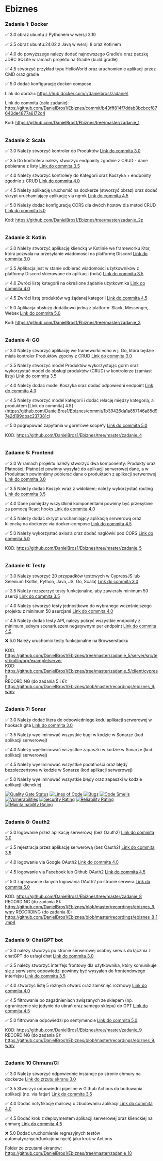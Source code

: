 # Ebiznes 



### Zadanie 1: Docker
✅ 3.0 obraz ubuntu z Pythonem w wersji 3.10

✅ 3.5 obraz ubuntu:24.02 z Javą w wersji 8 oraz Kotlinem

✅ 4.0 do powyższego należy dodać najnowszego Gradle’a oraz paczkę JDBC
SQLite w ramach projektu na Gradle (build.gradle)

✅ 4.5 stworzyć przykład typu HelloWorld oraz uruchomienie aplikacji
przez CMD oraz gradle

✅ 5.0 dodać konfigurację docker-compose


Link do obrazu: https://hub.docker.com/r/danielbros/zadanie1

Link do commita (całe zadanie): https://github.com/DanielBros1/Ebiznes/commit/b43fff814f7ddab3bcbccf87640de4877a6172c4

Kod: https://github.com/DanielBros1/Ebiznes/tree/master/zadanie_1
# 

### Zadanie 2: Scala
✅ 3.0 Należy stworzyć kontroler do Produktów [Link do commita 3.0](https://github.com/DanielBros1/Ebiznes/commit/0fb4230786ab93237ee5be96d8a69d9b0cc11059)

✅ 3.5 Do kontrolera należy stworzyć endpointy zgodnie z CRUD - dane pobierane z listy [Link do commita 3.5](https://github.com/DanielBros1/Ebiznes/commit/0fb4230786ab93237ee5be96d8a69d9b0cc11059)

✅ 4.0 Należy stworzyć kontrolery do Kategorii oraz Koszyka + endpointy zgodnie z CRUD [Link do commita 4.0](https://github.com/DanielBros1/Ebiznes/commit/8fb2466efa956a2f66fd38acac1f4a87545b36c5)

✅ 4.5 Należy aplikację uruchomić na dockerze (stworzyć obraz) oraz dodać skrypt uruchamiający aplikację via ngrok [Link do commita 4.5](https://github.com/DanielBros1/Ebiznes/commit/4df5e9eb2bf9493ad47ae3730d108fb2c5b140a1)

✅ 5.0 Należy dodać konfigurację CORS dla dwóch hostów dla metod CRUD [Link do commita 5.0](https://github.com/DanielBros1/Ebiznes/commit/4df5e9eb2bf9493ad47ae3730d108fb2c5b140a1)

Kod: https://github.com/DanielBros1/Ebiznes/tree/master/zadanie_2p
#

### Zadanie 3: Kotlin
✅ 3.0 Należy stworzyć aplikację kliencką w Kotlinie we frameworku Ktor, która pozwala na przesyłanie wiadomości na platformę Discord [Link do commita 3.0](https://github.com/DanielBros1/Ebiznes/commit/3a0f3f6913c06b58a9dc8d97346ccf3c3079238f)

✅ 3.5 Aplikacja jest w stanie odbierać wiadomości użytkowników z platformy Discord skierowane do aplikacji (bota) [Link do commita 3.5](https://github.com/DanielBros1/Ebiznes/commit/6f833d37c6e6e20fe7ea9de0c3506dab864e3dee)

✅ 4.0 Zwróci listę kategorii na określone żądanie użytkownika [Link do commita 4.0](https://github.com/DanielBros1/Ebiznes/commit/6f833d37c6e6e20fe7ea9de0c3506dab864e3dee)

✅ 4.5 Zwróci listę produktów wg żądanej kategorii [Link do commita 4.5](https://github.com/DanielBros1/Ebiznes/commit/6f833d37c6e6e20fe7ea9de0c3506dab864e3dee)

✅ 5.0 Aplikacja obsłuży dodatkowo jedną z platform: Slack, Messenger, Webex [Link do commita 5.0](https://github.com/DanielBros1/Ebiznes/commit/7e51d72214e76a5d9f33093ffacb37d59d4b3bff)

Kod: https://github.com/DanielBros1/Ebiznes/tree/master/zadanie_3
#


### Zadanie 4: GO
✅ 3.0 Należy stworzyć aplikację we frameworki echo w j. Go, która będzie miała kontroler Produktów zgodny z CRUD [Link do commita 3.0](https://github.com/DanielBros1/Ebiznes/commit/f1aa7b1a2f2ac0ba97edda28a2bfde202a5bf3f1)

✅ 3.5 Należy stworzyć model Produktów wykorzystując gorm oraz wykorzystać model do 
obsługi produktów (CRUD) w kontrolerze (zamiast listy) [Link do commita 3.5](https://github.com/DanielBros1/Ebiznes/commit/f1aa7b1a2f2ac0ba97edda28a2bfde202a5bf3f1)

✅ 4.0 Należy dodać model Koszyka oraz dodać odpowiedni endpoint [Link do commita 4.0](https://github.com/DanielBros1/Ebiznes/commit/1b39426da1a857146a85d97e2d199dbac237381c)

✅ 4.5 Należy stworzyć model kategorii i dodać relację między kategorią, a produktem [Link do commita] 4.5](https://github.com/DanielBros1/Ebiznes/commit/1b39426da1a857146a85d97e2d199dbac237381c)

✅ 5.0 pogrupować zapytania w gorm’owe scope'y [Link do commita 5.0](https://github.com/DanielBros1/Ebiznes/commit/1b39426da1a857146a85d97e2d199dbac237381c)

KOD: https://github.com/DanielBros1/Ebiznes/tree/master/zadanie_4
#

### Zadanie 5: Frontend
✅ 3.0 W ramach projektu należy stworzyć dwa komponenty: Produkty oraz Płatności; Płatności powinny wysyłać do aplikacji serwerowej dane, a w Produktach powinniśmy pobierać dane o produktach z aplikacji serwerowej [Link do commita 3.0](https://github.com/DanielBros1/Ebiznes/commit/fc421c41189af7f52306f1361b9f1d095636c245)

✅ 3.5 Należy dodać Koszyk wraz z widokiem; należy wykorzystać routing [Link do commita 3.5](https://github.com/DanielBros1/Ebiznes/commit/fc421c41189af7f52306f1361b9f1d095636c245)

✅ 4.0 Dane pomiędzy wszystkimi komponentami powinny być przesyłane za pomocą React hooks [Link do commita 4.0](https://github.com/DanielBros1/Ebiznes/commit/fc421c41189af7f52306f1361b9f1d095636c245)

✅ 4.5 Należy dodać skrypt uruchamiający aplikację serwerową oraz kliencką na dockerze via docker-compose [Link do commita 4.5](https://github.com/DanielBros1/Ebiznes/commit/e47a06f79bc4fe3b8592c97021bb3fc0685a5ffa)

✅ 5.0 Należy wykorzystać axios’a oraz dodać nagłówki pod CORS [Link do commita 5.0](https://github.com/DanielBros1/Ebiznes/commit/8bad28e1f81c164644a6576f27daf697668010eb)

KOD: https://github.com/DanielBros1/Ebiznes/tree/master/zadanie_5
#

### Zadanie 6: Testy

✅ 3.0 Należy stworzyć 20 przypadków testowych w CypressJS lub Selenium
(Kotlin, Python, Java, JS, Go, Scala) [Link do commita 3.0](https://github.com/DanielBros1/Ebiznes/commit/859e98eee26f376ae39f1359f336dd3ab528b651)

✅ 3.5 Należy rozszerzyć testy funkcjonalne, aby zawierały minimum 50 asercji [Link do commita 3.5](https://github.com/DanielBros1/Ebiznes/commit/859e98eee26f376ae39f1359f336dd3ab528b651)

✅ 4.0 Należy stworzyć testy jednostkowe do wybranego wcześniejszego projektu z minimum 50 asercjami [Link do commita 4.0](https://github.com/DanielBros1/Ebiznes/commit/3e044907666581cc209eaaf813f3437c0cf95af8)

✅ 4.5 Należy dodać testy API, należy pokryć wszystkie endpointy z minimum jednym scenariuszem negatywnym per endpoint [Link do commita 4.5](https://github.com/DanielBros1/Ebiznes/commit/30b7aecefee27d7b185f2e0721ff1079d9356312)

❌ 5.0 Należy uruchomić testy funkcjonalne na Browserstacku

KOD: https://github.com/DanielBros1/Ebiznes/tree/master/zadanie_5/server/src/test/kotlin/org/example/server <br>
KOD: https://github.com/DanielBros1/Ebiznes/tree/master/zadanie_5/client/cypress <br>
RECORDING (do zadania 5 i 6): https://github.com/DanielBros1/Ebiznes/blob/master/recordings/ebiznes_6.wmv


#

### Zadanie 7: Sonar

✅ 3.0 Należy dodać litera do odpowiedniego kodu aplikacji serwerowej w  hookach gita [Link do commita 3.0](https://github.com/DanielBros1/Ebiznes/commit/3e2b5ac0e703b66b4aa29457fc29725289c24c4b)

✅ 3.5 Należy wyeliminować wszystkie bugi w kodzie w Sonarze (kod aplikacji serwerowej)

✅ 4.0 Należy wyeliminować wszystkie zapaszki w kodzie w Sonarze (kod aplikacji serwerowej)

✅ 4.5 Należy wyeliminować wszystkie podatności oraz błędy bezpieczeństwa w kodzie w Sonarze (kod aplikacji serwerowej)

✅ 5.0 Należy wyeliminować wszystkie błędy oraz zapaszki w kodzie aplikacji klienckiej


[![Quality Gate Status](https://sonarcloud.io/api/project_badges/measure?project=DanielBros1_Ebiznes&metric=alert_status)](https://sonarcloud.io/summary/new_code?id=DanielBros1_Ebiznes)
[![Lines of Code](https://sonarcloud.io/api/project_badges/measure?project=DanielBros1_Ebiznes&metric=ncloc)](https://sonarcloud.io/summary/new_code?id=DanielBros1_Ebiznes)
[![Bugs](https://sonarcloud.io/api/project_badges/measure?project=DanielBros1_Ebiznes&metric=bugs)](https://sonarcloud.io/summary/new_code?id=DanielBros1_Ebiznes)
[![Code Smells](https://sonarcloud.io/api/project_badges/measure?project=DanielBros1_Ebiznes&metric=code_smells)](https://sonarcloud.io/summary/new_code?id=DanielBros1_Ebiznes)
[![Vulnerabilities](https://sonarcloud.io/api/project_badges/measure?project=DanielBros1_Ebiznes&metric=vulnerabilities)](https://sonarcloud.io/summary/new_code?id=DanielBros1_Ebiznes)
[![Security Rating](https://sonarcloud.io/api/project_badges/measure?project=DanielBros1_Ebiznes&metric=security_rating)](https://sonarcloud.io/summary/new_code?id=DanielBros1_Ebiznes)
[![Reliability Rating](https://sonarcloud.io/api/project_badges/measure?project=DanielBros1_Ebiznes&metric=reliability_rating)](https://sonarcloud.io/summary/new_code?id=DanielBros1_Ebiznes)
[![Maintainability Rating](https://sonarcloud.io/api/project_badges/measure?project=DanielBros1_Ebiznes&metric=sqale_rating)](https://sonarcloud.io/summary/new_code?id=DanielBros1_Ebiznes)
#

### Zadanie 8: Oauth2

✅ 3.0 logowanie przez aplikację serwerową (bez Oauth2) [Link do commita 3.0](https://github.com/DanielBros1/Ebiznes/commit/0ec857ba5d47b91e901899e81d5cf865092d9ea9)

✅ 3.5 rejestracja przez aplikację serwerową (bez Oauth2) [Link do commita 3.5](https://github.com/DanielBros1/Ebiznes/commit/0ec857ba5d47b91e901899e81d5cf865092d9ea9)

✅ 4.0 logowanie via Google OAuth2 [Link do commita 4.0](https://github.com/DanielBros1/Ebiznes/commit/5424566b457b86aa75e5603335395661e93828cb)

✅ 4.5 logowanie via Facebook lub Github OAuth2 [Link do commita 4.5](https://github.com/DanielBros1/Ebiznes/commit/5424566b457b86aa75e5603335395661e93828cb)

✅ 5.0 zapisywanie danych logowania OAuth2 po stronie serwera [Link do commita 5.0](https://github.com/DanielBros1/Ebiznes/commit/5424566b457b86aa75e5603335395661e93828cb)



KOD: https://github.com/DanielBros1/Ebiznes/tree/master/zadanie_8 <br>
RECORDING (do zadania 8): https://github.com/DanielBros1/Ebiznes/blob/master/recordings/ebiznes_8.wmv
RECORDING (do zadania 8): https://github.com/DanielBros1/Ebiznes/blob/master/recordings/ebiznes_8_1.mp4

#

### Zadanie 9: ChatGPT bot

✅ 3.0 należy stworzyć po stronie serwerowej osobny serwis do łącznia z
chatGPT do usługi chat [Link do commita 3.0](https://github.com/DanielBros1/Ebiznes/commit/c0b402a62b19513d9b23bb9b77b5150abf44bc3f)

✅ 3.5 należy stworzyć interfejs frontowy dla użytkownika, który komunikuje się 
z serwisem; odpowiedzi powinny być wysyałen do frontendowego interfejsu [Link do commita 3.5](https://github.com/DanielBros1/Ebiznes/commit/bc7a83e30789b27e6b9ee24b2ad9e8131a42d1c3)

✅ 4.0 stworzyć listę 5 różnych otwarć oraz zamknięć rozmowy [Link do commita 4.0](https://github.com/DanielBros1/Ebiznes/commit/c0b402a62b19513d9b23bb9b77b5150abf44bc3f)

✅ 4.5 filtrowanie po zagadnieniach związanych ze sklepem (np.
ograniczenie się jedynie do ubrań oraz samego sklepu) do GPT [Link do commita 4.5](https://github.com/DanielBros1/Ebiznes/commit/c0b402a62b19513d9b23bb9b77b5150abf44bc3f)

✅ 5.0 filtrowanie odpowiedzi po sentymencie [Link do commita 5.0](https://github.com/DanielBros1/Ebiznes/commit/c0b402a62b19513d9b23bb9b77b5150abf44bc3f)


KOD: https://github.com/DanielBros1/Ebiznes/tree/master/zadanie_9 <br>
RECORDING (do zadania 9): https://github.com/DanielBros1/Ebiznes/blob/master/recordings/ebiznes_9.wmv

#

### Zadanie 10 Chmura/CI

✅ 3.0 Należy stworzyć odpowiednie instancje po stronie chmury na dockerze [Link do zrzutu ekranu 3.0](https://github.com/DanielBros1/Ebiznes/tree/master/zadanie_10)

✅ 3.5 Stworzyć odpowiedni pipeline w Github Actions do budowania aplikacji (np. via fatjar) [Link do commita 3.5](https://github.com/DanielBros1/Ebiznes/commit/9978fe2abef7eb5e76b97437af66fb085a158905)

✅ 4.0 Dodać notyfikację mailową o zbudowaniu aplikacji [Link do commita 4.0](https://github.com/DanielBros1/Ebiznes/commit/9978fe2abef7eb5e76b97437af66fb085a158905)

✅ 4.5 Dodać krok z deploymentem aplikacji serwerowej oraz klienckiej na chmurę [Link do commita 4.5](https://github.com/DanielBros1/Ebiznes/commit/9978fe2abef7eb5e76b97437af66fb085a158905)

❌ 5.0 Dodać uruchomienie regresyjnych testów automatycznych(funkcjonalnych) jako krok w Actions

Folder ze zrzutami ekranów: https://github.com/DanielBros1/Ebiznes/tree/master/zadanie_10